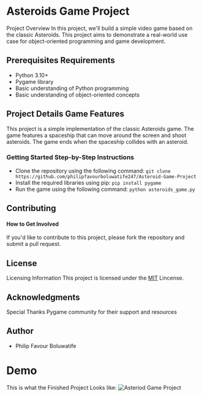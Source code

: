 # Asteroids Game Project

Project Overview In this project, we'll build a simple video game based on the classic Asteroids. This project aims to demonstrate a real-world use case for object-oriented programming and game development.

## Prerequisites Requirements

- Python 3.10+
- Pygame library
- Basic understanding of Python programming
- Basic understanding of object-oriented concepts

## Project Details Game Features 

This project is a simple implementation of the classic Asteroids game. The game features a spaceship that can move around the screen and shoot asteroids. The game ends when the spaceship collides with an asteroid.

### Getting Started Step-by-Step Instructions

- Clone the repository using the following command:
```git clone https://github.com/philipfavourboluwatife247/Asteroid-Game-Project```
- Install the required libraries using pip:
```pip install pygame```
- Run the game using the following command:
```python asteroids_game.py```

## Contributing 
#### How to Get Involved
If you'd like to contribute to this project, please fork the repository and submit a pull request.

## License 
Licensing Information 
This project is licensed under the [MIT](https://github.com/philipfavourboluwatife247/Asteroid-Game-Project/blob/main/LICENSE) Lincense.

## Acknowledgments 
Special Thanks Pygame community for their support and resources

## Author
- Philip Favour Boluwatife

# Demo
This is what the Finished Project Looks like:
![Asteriod Game Project](https://storage.googleapis.com/qvault-webapp-dynamic-assets/course_assets/YmSwzVB.gif)
